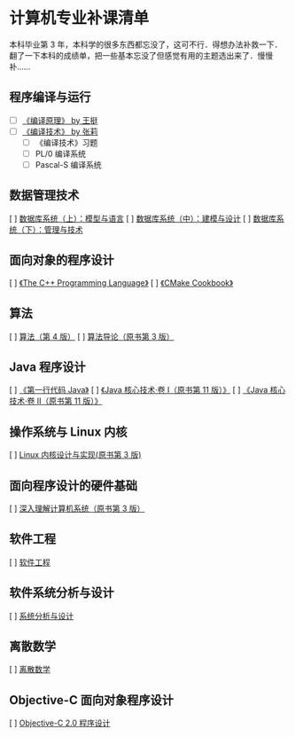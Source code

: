 # 计算机专业补课清单

本科毕业第 3 年，本科学的很多东西都忘没了，这可不行．得想办法补救一下．翻了一下本科的成绩单，把一些基本忘没了但感觉有用的主题选出来了．慢慢补……

## 程序编译与运行

- [ ] [《编译原理》 by 王挺](https://www.icourse163.org/course/NUDT-1003101005)
- [ ] [《编译技术》 by 张莉](https://book.douban.com/subject/30635739/)
  - [ ] 《编译技术》习题
  - [ ] PL/0 编译系统
  - [ ] Pascal-S 编译系统

## 数据管理技术

[ ] [数据库系统（上）：模型与语言](https://www.icourse163.org/course/HIT-1001516002)
[ ] [数据库系统（中）：建模与设计](https://www.icourse163.org/course/HIT-1001554030)
[ ] [数据库系统（下）：管理与技术](https://www.icourse163.org/course/HIT-1001578001)

## 面向对象的程序设计

[ ] [《The C++ Programming Language》](https://book.douban.com/subject/7053134/)
[ ] [《CMake Cookbook》](https://book.douban.com/subject/30422053/)

## 算法

[ ] [算法（第 4 版）](https://book.douban.com/subject/19952400/)
[ ] [算法导论（原书第 3 版）](https://book.douban.com/subject/20432061/)

## Java 程序设计

[ ] [《第一行代码 Java》](https://book.douban.com/subject/27034265/)
[ ] [《Java 核心技术·卷 I（原书第 11 版）》](https://book.douban.com/subject/34898994/)
[ ] [《Java 核心技术·卷 II（原书第 11 版）》](https://book.douban.com/subject/34935138/)

## 操作系统与 Linux 内核

[ ] [Linux 内核设计与实现(原书第 3 版)](https://book.douban.com/subject/6097773/)

## 面向程序设计的硬件基础

[ ] [深入理解计算机系统（原书第 3 版）](https://book.douban.com/subject/26912767/)

## 软件工程

[ ] [软件工程](https://www.xuetangx.com/course/THU08091000367/10322702)

## 软件系统分析与设计

[ ] [系统分析与设计](https://www.xuetangx.com/course/uestc08091004693/10333192)

## 离散数学

[ ] [离散数学](https://www.icourse163.org/course/UESTC-1002268006)

## Objective-C 面向对象程序设计

[ ] [Objective-C 2.0 程序设计](https://book.douban.com/subject/3948373/)
